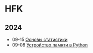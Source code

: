 # HFK



## 2024



- 09-15 [Основы статистики](http://localhost:1313/notes/basics_of_statistics/ "2024-09-15 17:00:00")
- 09-08 [Устройство памяти в Python](http://localhost:1313/notes/memory_python/ "2024-09-08 17:00:00")
